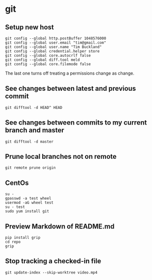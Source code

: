 # git

## Setup new host

```
git config --global http.postBuffer 1048576000
git config --global user.email "tim@gmail.com"
git config --global user.name "Tim Buckland"
git config --global credential.helper store
git config --global core.autocrlf false
git config --global diff.tool meld
git config --global core.filemode false
```

The last one turns off treating a permissions change as change.

## See changes between latest and previous commit

```
git difftool -d HEAD^ HEAD
```

## See changes between commits to my current branch and master

```
git difftool -d master
```

## Prune local branches not on remote

```
git remote prune origin
```

## CentOs

```
su -
gpasswd -a test wheel
usermod -aG wheel test
su - test
sudo yum install git
```

## Preview Markdown of README.md

```
pip install grip
cd repo
grip
```

## Stop tracking a checked-in file

```
git update-index --skip-worktree video.mp4
```
